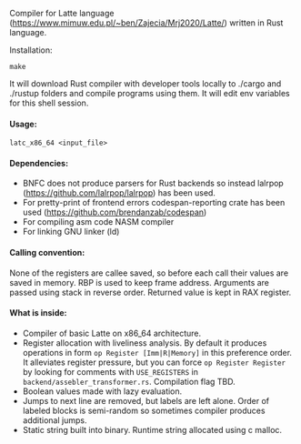 Compiler for Latte language (https://www.mimuw.edu.pl/~ben/Zajecia/Mrj2020/Latte/)
written in Rust language.

Installation:
```
make
```
It will download Rust compiler with developer tools locally to ./cargo and ./rustup folders and 
compile programs using them. It will edit env variables for this shell session.

#### Usage:
```
latc_x86_64 <input_file>
```

#### Dependencies:

- BNFC does not produce parsers for Rust backends so instead lalrpop (https://github.com/lalrpop/lalrpop) has been used.
- For pretty-print of frontend errors codespan-reporting crate has been used (https://github.com/brendanzab/codespan)
- For compiling asm code NASM compiler
- For linking GNU linker (ld)

#### Calling convention:

None of the registers are callee saved, so before each call their values are saved in memory. RBP is used to keep frame address.
Arguments are passed using stack in reverse order.
Returned value is kept in RAX register.

#### What is inside:
- Compiler of basic Latte on x86_64 architecture.
- Register allocation with liveliness analysis. By default it produces operations in form `op Register [Imm|R|Memory]` in this preference order. It alleviates register pressure,
but you can force `op Register Register` by looking for comments with `USE_REGISTERS` in `backend/assebler_transformer.rs`. Compilation flag TBD. 
- Boolean values made with lazy evaluation.
- Jumps to next line are removed, but labels are left alone. Order of labeled blocks is semi-random so sometimes compiler produces additional jumps.
- Static string built into binary. Runtime string allocated using c malloc.